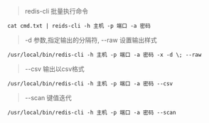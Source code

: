 > redis-cli 批量执行命令 

```
cat cmd.txt | reids-cli -h 主机 -p 端口 -a 密码
```

> -d 参数,指定输出的分隔符, --raw 设置输出样式
```
/usr/local/bin/redis-cli -h 主机 -p 端口 -a 密码 -x -d \; --raw
```

> --csv 输出以csv格式
```
/usr/local/bin/redis-cli -h 主机 -p 端口 -a 密码 --csv
```

> --scan 键值迭代
```
/usr/local/bin/redis-cli -h 主机 -p 端口 -a 密码 --scan
```
